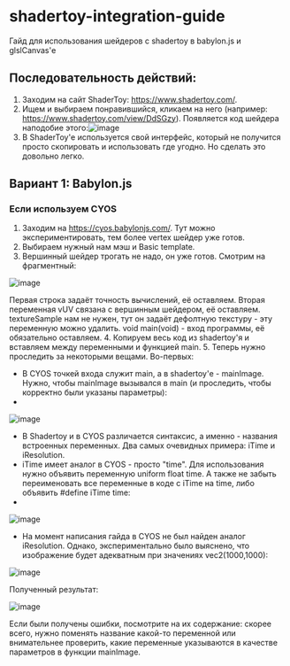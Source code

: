 # shadertoy-integration-guide
Гайд для использования шейдеров с shadertoy в babylon.js и glslCanvas'е

## Последовательность действий:

1. Заходим на сайт ShaderToy: https://www.shadertoy.com/.
2. Ищем и выбираем понравившийся, кликаем на него (например: https://www.shadertoy.com/view/DdSGzy). Появляется код шейдера наподобие этого:![image](https://user-images.githubusercontent.com/35637110/200515890-7d156489-1fb0-4f91-b37f-f1c4f64f898b.png)
3. В ShaderToy'е используется свой интерфейс, который не получится просто скопировать и использовать где угодно. Но сделать это довольно легко.

## Вариант 1: Babylon.js
### Если используем CYOS
1. Заходим на https://cyos.babylonjs.com/. Тут можно экспериментировать, тем более vertex шейдер уже готов.
2. Выбираем нужный нам мэш и Basic template.
3. Вершинный шейдер трогать не надо, он уже готов. Смотрим на фрагментный:

![image](https://user-images.githubusercontent.com/35637110/200520382-bcd0e8fc-90a4-42b1-b33f-eed623879ba8.png)

Первая строка задаёт точность вычислений, её оставляем. 
Вторая переменная vUV связана с вершинным шейдером, её оставляем. 
textureSample нам не нужен, тут он задаёт дефолтную текстуру - эту переменную можно удалить. 
void main(void) - вход программы, её обязательно оставляем. 
4. Копируем весь код из shadertoy'я и вставляем между переменными и функцией main.
5. Теперь нужно проследить за некоторыми вещами. Во-первых: 
  - В CYOS точкей входа служит main, а в shadertoy'е - mainImage. Нужно, чтобы mainImage вызывался в main (и проследить, чтобы корректно были указаны параметры):
  - 
![image](https://user-images.githubusercontent.com/35637110/200522384-f58cd782-91d4-457f-acab-7b492c7fa9f4.png)

  - В Shadertoy и в CYOS различается синтаксис, а именно - названия встроенных переменных. Два самых очевидных примера: iTime и iResolution. 
  - iTime имеет аналог в CYOS - просто "time". Для использования нужно объявить переменную uniform float time. А также не забыть переименовать все переменные в коде с iTime на time, либо объявить #define iTime time:
  - 
![image](https://user-images.githubusercontent.com/35637110/200525611-047958cf-1243-44b9-bda7-b69808b1279a.png)

  - На момент написания гайда в CYOS не был найден аналог iResolution. Однако, экспериментально было выяснено, что изображение будет адекватным при значениях vec2(1000,1000):

![image](https://user-images.githubusercontent.com/35637110/200525939-e402e00d-6342-49d7-b080-c9eca64379c1.png)

Полученный результат:

![image](https://user-images.githubusercontent.com/35637110/200526031-697a4c0e-b34d-482d-9218-257820cecb32.png)

Если были получены ошибки, посмотрите на их содержание: скорее всего, нужно поменять название какой-то переменной или внимательнее проверить, какие переменные указываются в качестве параметров в функции mainImage.

